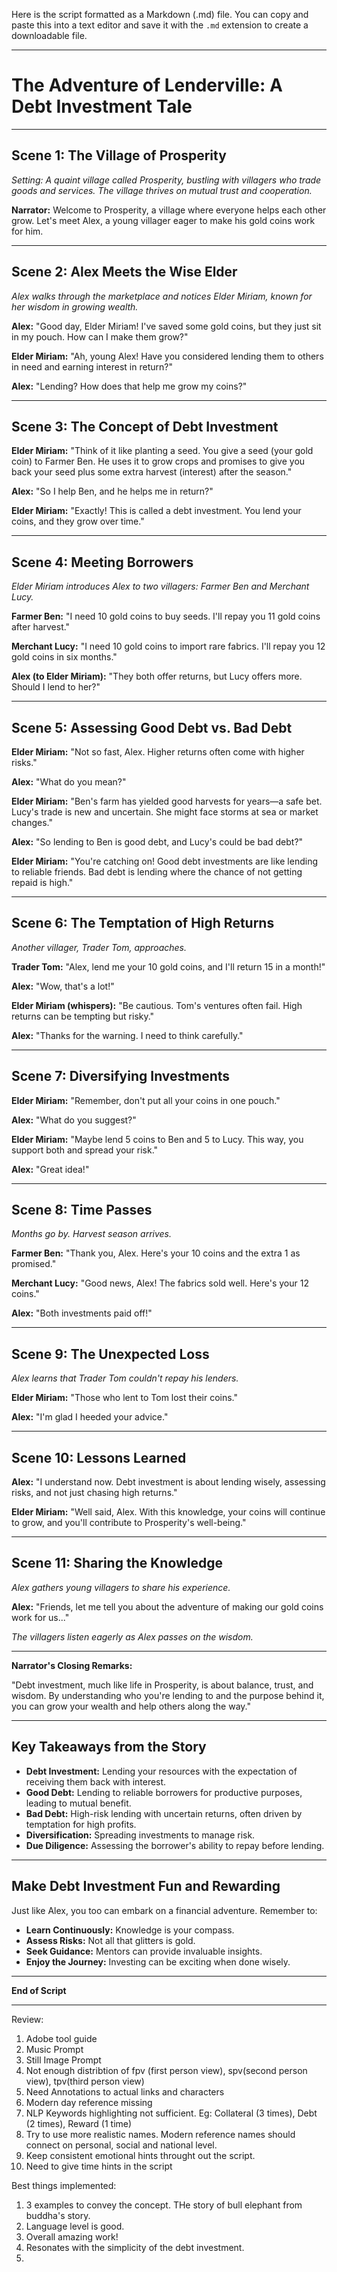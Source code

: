 Here is the script formatted as a Markdown (.md) file. You can copy and paste this into a text editor and save it with the `.md` extension to create a downloadable file.

---

# The Adventure of Lenderville: A Debt Investment Tale

---

## Scene 1: The Village of Prosperity

*Setting: A quaint village called Prosperity, bustling with villagers who trade goods and services. The village thrives on mutual trust and cooperation.*

**Narrator:** Welcome to Prosperity, a village where everyone helps each other grow. Let's meet Alex, a young villager eager to make his gold coins work for him.

---

## Scene 2: Alex Meets the Wise Elder

*Alex walks through the marketplace and notices Elder Miriam, known for her wisdom in growing wealth.*

**Alex:** "Good day, Elder Miriam! I've saved some gold coins, but they just sit in my pouch. How can I make them grow?"

**Elder Miriam:** "Ah, young Alex! Have you considered lending them to others in need and earning interest in return?"

**Alex:** "Lending? How does that help me grow my coins?"

---

## Scene 3: The Concept of Debt Investment

**Elder Miriam:** "Think of it like planting a seed. You give a seed (your gold coin) to Farmer Ben. He uses it to grow crops and promises to give you back your seed plus some extra harvest (interest) after the season."

**Alex:** "So I help Ben, and he helps me in return?"

**Elder Miriam:** "Exactly! This is called a debt investment. You lend your coins, and they grow over time."

---

## Scene 4: Meeting Borrowers

*Elder Miriam introduces Alex to two villagers: Farmer Ben and Merchant Lucy.*

**Farmer Ben:** "I need 10 gold coins to buy seeds. I'll repay you 11 gold coins after harvest."

**Merchant Lucy:** "I need 10 gold coins to import rare fabrics. I'll repay you 12 gold coins in six months."

**Alex (to Elder Miriam):** "They both offer returns, but Lucy offers more. Should I lend to her?"

---

## Scene 5: Assessing Good Debt vs. Bad Debt

**Elder Miriam:** "Not so fast, Alex. Higher returns often come with higher risks."

**Alex:** "What do you mean?"

**Elder Miriam:** "Ben's farm has yielded good harvests for years—a safe bet. Lucy's trade is new and uncertain. She might face storms at sea or market changes."

**Alex:** "So lending to Ben is good debt, and Lucy's could be bad debt?"

**Elder Miriam:** "You're catching on! Good debt investments are like lending to reliable friends. Bad debt is lending where the chance of not getting repaid is high."

---

## Scene 6: The Temptation of High Returns

*Another villager, Trader Tom, approaches.*

**Trader Tom:** "Alex, lend me your 10 gold coins, and I'll return 15 in a month!"

**Alex:** "Wow, that's a lot!"

**Elder Miriam (whispers):** "Be cautious. Tom's ventures often fail. High returns can be tempting but risky."

**Alex:** "Thanks for the warning. I need to think carefully."

---

## Scene 7: Diversifying Investments

**Elder Miriam:** "Remember, don't put all your coins in one pouch."

**Alex:** "What do you suggest?"

**Elder Miriam:** "Maybe lend 5 coins to Ben and 5 to Lucy. This way, you support both and spread your risk."

**Alex:** "Great idea!"

---

## Scene 8: Time Passes

*Months go by. Harvest season arrives.*

**Farmer Ben:** "Thank you, Alex. Here's your 10 coins and the extra 1 as promised."

**Merchant Lucy:** "Good news, Alex! The fabrics sold well. Here's your 12 coins."

**Alex:** "Both investments paid off!"

---

## Scene 9: The Unexpected Loss

*Alex learns that Trader Tom couldn't repay his lenders.*

**Elder Miriam:** "Those who lent to Tom lost their coins."

**Alex:** "I'm glad I heeded your advice."

---

## Scene 10: Lessons Learned

**Alex:** "I understand now. Debt investment is about lending wisely, assessing risks, and not just chasing high returns."

**Elder Miriam:** "Well said, Alex. With this knowledge, your coins will continue to grow, and you'll contribute to Prosperity's well-being."

---

## Scene 11: Sharing the Knowledge

*Alex gathers young villagers to share his experience.*

**Alex:** "Friends, let me tell you about the adventure of making our gold coins work for us..."

*The villagers listen eagerly as Alex passes on the wisdom.*

---

**Narrator's Closing Remarks:**

"Debt investment, much like life in Prosperity, is about balance, trust, and wisdom. By understanding who you're lending to and the purpose behind it, you can grow your wealth and help others along the way."

---

## Key Takeaways from the Story

- **Debt Investment:** Lending your resources with the expectation of receiving them back with interest.
- **Good Debt:** Lending to reliable borrowers for productive purposes, leading to mutual benefit.
- **Bad Debt:** High-risk lending with uncertain returns, often driven by temptation for high profits.
- **Diversification:** Spreading investments to manage risk.
- **Due Diligence:** Assessing the borrower's ability to repay before lending.

---

## Make Debt Investment Fun and Rewarding

Just like Alex, you too can embark on a financial adventure. Remember to:

- **Learn Continuously:** Knowledge is your compass.
- **Assess Risks:** Not all that glitters is gold.
- **Seek Guidance:** Mentors can provide invaluable insights.
- **Enjoy the Journey:** Investing can be exciting when done wisely.

---

**End of Script**

---
Review:
1. Adobe tool guide
2. Music Prompt
3. Still Image Prompt
4. Not enough distribtion of fpv (first person view), spv(second person view), tpv(third person view)
5. Need Annotations to actual links and characters
6. Modern day reference missing
7. NLP Keywords highlighting not sufficient. Eg: Collateral (3 times), Debt (2 times), Reward (1 time)
8. Try to use more realistic names. Modern reference names should connect on personal, social and national level.
9. Keep consistent emotional hints throught out the script.
10. Need to give time hints in the script

Best things implemented:
1. 3 examples to convey the concept. THe story of bull elephant from buddha's story.
2. Language level is good.
3. Overall amazing work!
4. Resonates with the simplicity of the debt investment.
5. 